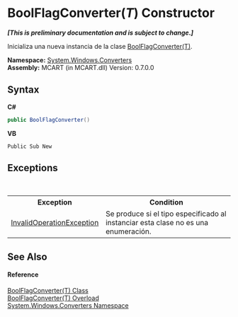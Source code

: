 # BoolFlagConverter(*T*) Constructor 
 _**\[This is preliminary documentation and is subject to change.\]**_

Inicializa una nueva instancia de la clase <a href="20d8b90a-635b-e7e2-1da5-2f95a7df5a09">BoolFlagConverter(T)</a>.

**Namespace:**&nbsp;<a href="209509be-498c-78bd-c9c1-8c3bc31f7d1f">System.Windows.Converters</a><br />**Assembly:**&nbsp;MCART (in MCART.dll) Version: 0.7.0.0

## Syntax

**C#**<br />
``` C#
public BoolFlagConverter()
```

**VB**<br />
``` VB
Public Sub New
```


## Exceptions
&nbsp;<table><tr><th>Exception</th><th>Condition</th></tr><tr><td><a href="http://msdn2.microsoft.com/es-es/library/2asft85a" target="_blank">InvalidOperationException</a></td><td>Se produce si el tipo especificado al instanciar esta clase no es una enumeración.</td></tr></table>

## See Also


#### Reference
<a href="20d8b90a-635b-e7e2-1da5-2f95a7df5a09">BoolFlagConverter(T) Class</a><br /><a href="197303d7-5ce3-d2c9-74a6-93f5587e508f">BoolFlagConverter(T) Overload</a><br /><a href="209509be-498c-78bd-c9c1-8c3bc31f7d1f">System.Windows.Converters Namespace</a><br />